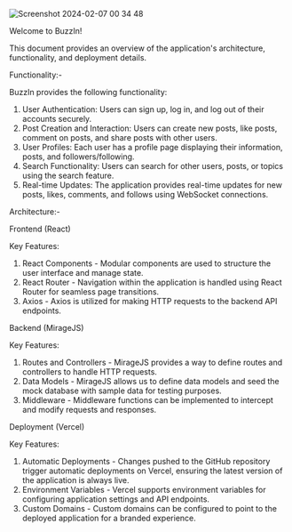 ![Screenshot 2024-02-07 00 34 48](https://github.com/abhishekshah25/BuzzIn/assets/147745895/47ff416a-7496-4619-8ef9-7f35395deb69)


Welcome to BuzzIn! 

This document provides an overview of the application's architecture, functionality, and deployment details.

Functionality:-

BuzzIn provides the following functionality:

1. User Authentication: Users can sign up, log in, and log out of their accounts securely.
2. Post Creation and Interaction: Users can create new posts, like posts, comment on posts, and share posts with other users.
3. User Profiles: Each user has a profile page displaying their information, posts, and followers/following.
4. Search Functionality: Users can search for other users, posts, or topics using the search feature.
5. Real-time Updates: The application provides real-time updates for new posts, likes, comments, and follows using WebSocket connections.


Architecture:-

Frontend (React)

Key Features:

1. React Components - Modular components are used to structure the user interface and manage state.
2. React Router - Navigation within the application is handled using React Router for seamless page transitions.
3. Axios - Axios is utilized for making HTTP requests to the backend API endpoints.

Backend (MirageJS)

Key Features:

1. Routes and Controllers - MirageJS provides a way to define routes and controllers to handle HTTP requests.
2. Data Models - MirageJS allows us to define data models and seed the mock database with sample data for testing purposes.
3. Middleware - Middleware functions can be implemented to intercept and modify requests and responses.

Deployment (Vercel)

Key Features:

1. Automatic Deployments - Changes pushed to the GitHub repository trigger automatic deployments on Vercel, ensuring the latest version of the application is always live.
2. Environment Variables - Vercel supports environment variables for configuring application settings and API endpoints.
3. Custom Domains - Custom domains can be configured to point to the deployed application for a branded experience.
